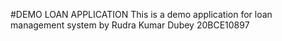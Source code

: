 #DEMO LOAN APPLICATION
This is a demo application for loan management system by Rudra Kumar Dubey 20BCE10897
 
 
